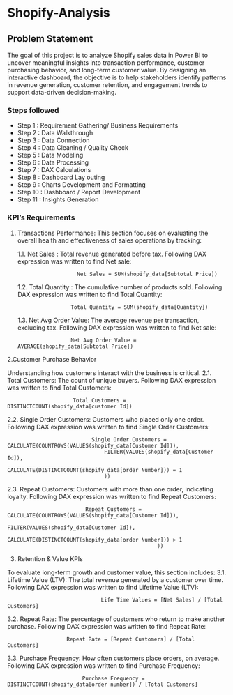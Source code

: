 # Shopify-Analysis

## Problem Statement

The goal of this project is to analyze Shopify sales data in Power BI to uncover meaningful insights into transaction performance, customer purchasing behavior, and long-term customer value. By designing an interactive dashboard, the objective is to help stakeholders identify patterns in revenue generation, customer retention, and engagement trends to support data-driven decision-making.

### Steps followed 

- Step 1  : Requirement Gathering/ Business Requirements
- Step 2  : Data Walkthrough
- Step 3  : Data Connection
- Step 4  : Data Cleaning / Quality Check
- Step 5  : Data Modeling
- Step 6  : Data Processing
- Step 7  : DAX Calculations
- Step 8  : Dashboard Lay outing
- Step 9  : Charts Development and Formatting
- Step 10 : Dashboard / Report Development
- Step 11 : Insights Generation

### KPI’s Requirements

1. Transactions Performance:
This section focuses on evaluating the overall health and effectiveness of sales operations by tracking:

    1.1. Net Sales : Total revenue generated before tax.
                      Following DAX expression was written to find Net sale:

                          Net Sales = SUM(shopify_data[Subtotal Price])
                           
   1.2. Total Quantity : The cumulative number of products sold.
                      Following DAX expression was written to find Total Quantity:

                        Total Quantity = SUM(shopify_data[Quantity])
   1.3. Net Avg Order Value: The average revenue per transaction, excluding tax.
                           Following DAX expression was written to find Net sale:

                        Net Avg Order Value = AVERAGE(shopify_data[Subtotal Price])
2.Customer Purchase Behavior

Understanding how customers interact with the business is critical.
    2.1. Total Customers: The count of unique buyers.
                         Following DAX expression was written to find Total Customers:

                         Total Customers = DISTINCTCOUNT(shopify_data[customer Id])
   
   2.2. Single Order Customers: Customers who placed only one order.
                               Following DAX expression was written to find Single Order Customers:

                               Single Order Customers = CALCULATE(COUNTROWS(VALUES(shopify_data[Customer Id])),
                                   FILTER(VALUES(shopify_data[Customer Id]),
                                       CALCULATE(DISTINCTCOUNT(shopify_data[order Number])) = 1
                                   ))

   2.3. Repeat Customers: Customers with more than one order, indicating loyalty.
                        Following DAX expression was written to find Repeat Customers:

                         
                             Repeat Customers = CALCULATE(COUNTROWS(VALUES(shopify_data[Customer Id])),
                                                   FILTER(VALUES(shopify_data[Customer Id]),
                                                       CALCULATE(DISTINCTCOUNT(shopify_data[order Number])) > 1
                                                    ))

3. Retention & Value KPIs 
     
To evaluate long-term growth and customer value, this section includes:
        3.1. Lifetime Value (LTV): The total revenue generated by a customer over time.
                                  Following DAX expression was written to find Lifetime Value (LTV):

                                  Life Time Values = [Net Sales] / [Total Customers]

  3.2. Repeat Rate: The percentage of customers who return to make another purchase.
                     Following DAX expression was written to find Repeat Rate:

                       Repeat Rate = [Repeat Customers] / [Total Customers]

  3.3. Purchase Frequency: How often customers place orders, on average.
                            Following DAX expression was written to find Purchase Frequency:

                            Purchase Frequency = DISTINCTCOUNT(shopify_data[order number]) / [Total Customers]
    










                               
                 
   
